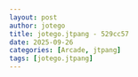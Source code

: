 ```yaml
---
layout: post
author: jotego
title: jotego.jtpang - 529cc57
date: 2025-09-26
categories: [Arcade, jtpang]
tags: [jotego.jtpang]
---
```


